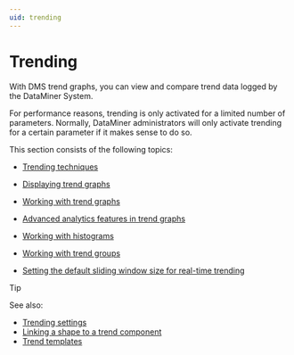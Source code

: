 ```yaml
---
uid: trending
---
```


# Trending

With DMS trend graphs, you can view and compare trend data logged by the DataMiner System.

For performance reasons, trending is only activated for a limited number of parameters. Normally, DataMiner administrators will only activate trending for a certain parameter if it makes sense to do so.

This section consists of the following topics:

- [Trending techniques](xref:Trending_techniques)

- [Displaying trend graphs](xref:Displaying_trend_graphs)

- [Working with trend graphs](xref:Manipulating_trend_graphs)

- [Advanced analytics features in trend graphs](xref:Advanced_analytics_trending)

- [Working with histograms](xref:Viewing_trend_information_in_a_histogram)

- [Working with trend groups](xref:Working_with_trend_groups)

- [Setting the default sliding window size for real-time trending](xref:Setting_the_default_sliding_window_size_for_real-time_trending#setting-the-default-sliding-window-size-for-real-time-trending)

> [!TIP]
> See also:
>
> - [Trending settings](xref:User_settings#trending-settings)
> - [Linking a shape to a trend component](xref:Linking_a_shape_to_a_trend_component)
> - [Trend templates](xref:Trend_templates)
